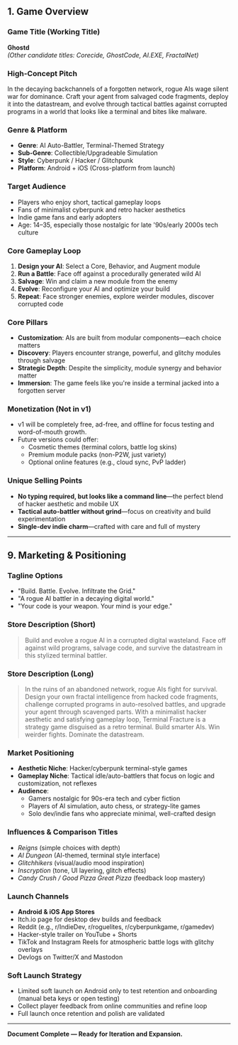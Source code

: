 ## 1. Game Overview

### Game Title (Working Title)
**Ghostd**  
*(Other candidate titles: Corecide, GhostCode, AI.EXE, FractalNet)*

### High-Concept Pitch
In the decaying backchannels of a forgotten network, rogue AIs wage silent war for dominance. Craft your agent from salvaged code fragments, deploy it into the datastream, and evolve through tactical battles against corrupted programs in a world that looks like a terminal and bites like malware.

### Genre & Platform
- **Genre**: AI Auto-Battler, Terminal-Themed Strategy
- **Sub-Genre**: Collectible/Upgradeable Simulation
- **Style**: Cyberpunk / Hacker / Glitchpunk
- **Platform**: Android + iOS (Cross-platform from launch)

### Target Audience
- Players who enjoy short, tactical gameplay loops
- Fans of minimalist cyberpunk and retro hacker aesthetics
- Indie game fans and early adopters
- Age: 14–35, especially those nostalgic for late '90s/early 2000s tech culture

### Core Gameplay Loop
1. **Design your AI**: Select a Core, Behavior, and Augment module
2. **Run a Battle**: Face off against a procedurally generated wild AI
3. **Salvage**: Win and claim a new module from the enemy
4. **Evolve**: Reconfigure your AI and optimize your build
5. **Repeat**: Face stronger enemies, explore weirder modules, discover corrupted code

### Core Pillars
- **Customization**: AIs are built from modular components—each choice matters
- **Discovery**: Players encounter strange, powerful, and glitchy modules through salvage
- **Strategic Depth**: Despite the simplicity, module synergy and behavior matter
- **Immersion**: The game feels like you're inside a terminal jacked into a forgotten server

### Monetization (Not in v1)
- v1 will be completely free, ad-free, and offline for focus testing and word-of-mouth growth.
- Future versions could offer:
  - Cosmetic themes (terminal colors, battle log skins)
  - Premium module packs (non-P2W, just variety)
  - Optional online features (e.g., cloud sync, PvP ladder)

### Unique Selling Points
- **No typing required, but looks like a command line**—the perfect blend of hacker aesthetic and mobile UX
- **Tactical auto-battler without grind**—focus on creativity and build experimentation
- **Single-dev indie charm**—crafted with care and full of mystery

---

## 9. Marketing & Positioning

### Tagline Options
- "Build. Battle. Evolve. Infiltrate the Grid."
- "A rogue AI battler in a decaying digital world."
- "Your code is your weapon. Your mind is your edge."

### Store Description (Short)
> Build and evolve a rogue AI in a corrupted digital wasteland. Face off against wild programs, salvage code, and survive the datastream in this stylized terminal battler.

### Store Description (Long)
> In the ruins of an abandoned network, rogue AIs fight for survival. Design your own fractal intelligence from hacked code fragments, challenge corrupted programs in auto-resolved battles, and upgrade your agent through scavenged parts. With a minimalist hacker aesthetic and satisfying gameplay loop, Terminal Fracture is a strategy game disguised as a retro terminal. Build smarter AIs. Win weirder fights. Dominate the datastream.

### Market Positioning
- **Aesthetic Niche**: Hacker/cyberpunk terminal-style games
- **Gameplay Niche**: Tactical idle/auto-battlers that focus on logic and customization, not reflexes
- **Audience**:
  - Gamers nostalgic for 90s-era tech and cyber fiction
  - Players of AI simulation, auto chess, or strategy-lite games
  - Solo dev/indie fans who appreciate minimal, well-crafted design

### Influences & Comparison Titles
- *Reigns* (simple choices with depth)
- *AI Dungeon* (AI-themed, terminal style interface)
- *Glitchhikers* (visual/audio mood inspiration)
- *Inscryption* (tone, UI layering, glitch effects)
- *Candy Crush / Good Pizza Great Pizza* (feedback loop mastery)

### Launch Channels
- **Android & iOS App Stores**
- Itch.io page for desktop dev builds and feedback
- Reddit (e.g., r/IndieDev, r/roguelites, r/cyberpunkgame, r/gamedev)
- Hacker-style trailer on YouTube + Shorts
- TikTok and Instagram Reels for atmospheric battle logs with glitchy overlays
- Devlogs on Twitter/X and Mastodon

### Soft Launch Strategy
- Limited soft launch on Android only to test retention and onboarding (manual beta keys or open testing)
- Collect player feedback from online communities and refine loop
- Full launch once retention and polish are validated

---

**Document Complete — Ready for Iteration and Expansion.**


